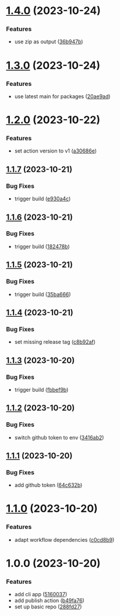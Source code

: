 # [1.4.0](https://github.com/CycriLabs/test-cli-app/compare/1.3.0...1.4.0) (2023-10-24)


### Features

* use zip as output ([36b947b](https://github.com/CycriLabs/test-cli-app/commit/36b947b6dd218a8fdceb9c12c0fd5773e460fa83))

# [1.3.0](https://github.com/CycriLabs/test-cli-app/compare/1.2.0...1.3.0) (2023-10-24)


### Features

* use latest main for packages ([20ae9ad](https://github.com/CycriLabs/test-cli-app/commit/20ae9adb130d8833b8b1c4936ec102c62715ca5e))

# [1.2.0](https://github.com/CycriLabs/test-cli-app/compare/1.1.7...1.2.0) (2023-10-22)


### Features

* set action version to v1 ([a30686e](https://github.com/CycriLabs/test-cli-app/commit/a30686e0909955cc59395070574a2319ffd49914))

## [1.1.7](https://github.com/CycriLabs/test-cli-app/compare/1.1.6...1.1.7) (2023-10-21)


### Bug Fixes

* trigger build ([e930a4c](https://github.com/CycriLabs/test-cli-app/commit/e930a4c376fe398b3f0f65ec88ae735bde13902b))

## [1.1.6](https://github.com/CycriLabs/test-cli-app/compare/1.1.5...1.1.6) (2023-10-21)


### Bug Fixes

* trigger build ([182478b](https://github.com/CycriLabs/test-cli-app/commit/182478b58184801b3b266319cf7dde9b5120eb6b))

## [1.1.5](https://github.com/CycriLabs/test-cli-app/compare/1.1.4...1.1.5) (2023-10-21)


### Bug Fixes

* trigger build ([35ba666](https://github.com/CycriLabs/test-cli-app/commit/35ba6668cc1778fdbcbfdbbc74a919a3c8b40276))

## [1.1.4](https://github.com/CycriLabs/test-cli-app/compare/1.1.3...1.1.4) (2023-10-21)


### Bug Fixes

* set missing release tag ([c8b92af](https://github.com/CycriLabs/test-cli-app/commit/c8b92af9ff832da803d36164fa459b190aadd772))

## [1.1.3](https://github.com/CycriLabs/test-cli-app/compare/1.1.2...1.1.3) (2023-10-20)


### Bug Fixes

* trigger build ([fbbef9b](https://github.com/CycriLabs/test-cli-app/commit/fbbef9b22eadeb7b5304433a6c1ac557931f6ecc))

## [1.1.2](https://github.com/CycriLabs/test-cli-app/compare/1.1.1...1.1.2) (2023-10-20)


### Bug Fixes

* switch github token to env ([3416ab2](https://github.com/CycriLabs/test-cli-app/commit/3416ab2da06970ac821d3ca643deae9d484afa34))

## [1.1.1](https://github.com/CycriLabs/test-cli-app/compare/1.1.0...1.1.1) (2023-10-20)


### Bug Fixes

* add github token ([64c632b](https://github.com/CycriLabs/test-cli-app/commit/64c632bb310b62c439348d69bc8910e6702f34b9))

# [1.1.0](https://github.com/CycriLabs/test-cli-app/compare/1.0.0...1.1.0) (2023-10-20)


### Features

* adapt workflow dependencies ([c0cd8b9](https://github.com/CycriLabs/test-cli-app/commit/c0cd8b956b34cf1e1c510443a06bafb4aef8fe65))

# 1.0.0 (2023-10-20)


### Features

* add cli app ([5160037](https://github.com/CycriLabs/test-cli-app/commit/51600375fa2a712b3ca0c4b894a46fcae54bafc8))
* add publish action ([b49fa76](https://github.com/CycriLabs/test-cli-app/commit/b49fa762362e372a518f3de402fc9438cfd52bcf))
* set up basic repo ([288fd27](https://github.com/CycriLabs/test-cli-app/commit/288fd27a87a30a701fe0abbe7699c93e23fc6c60))
